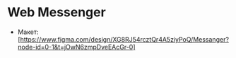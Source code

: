 # Web Messenger

* Макет: [https://www.figma.com/design/XG8RJ54rcztQr4A5ziyPoQ/Messanger?node-id=0-1&t=jOwN6zmpDveEAcGr-0]
